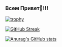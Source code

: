 ### Всем Привет👋!!!

[![trophy](https://github-profile-trophy.vercel.app/?username=Malaglovets)](https://github.com/Malaglovets)

[![GitHub Streak](https://github-readme-streak-stats.herokuapp.com/?user=Malaglovets)](https://github.com/Malaglovets)

[![Anurag's GitHub stats](https://github-readme-stats.vercel.app/api?username=Malaglovets)](https://github.com/Malaglovets)
